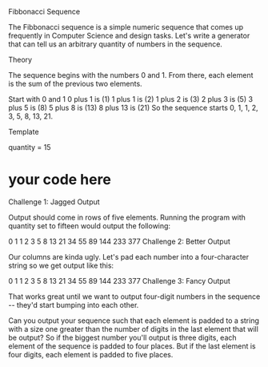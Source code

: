 Fibbonacci Sequence

The Fibbonacci sequence is a simple numeric sequence that comes up frequently in Computer Science and design tasks. Let's write a generator that can tell us an arbitrary quantity of numbers in the sequence.

Theory

The sequence begins with the numbers 0 and 1. From there, each element is the sum of the previous two elements.

Start with 0 and 1
0 plus 1 is (1)
1 plus 1 is (2)
1 plus 2 is (3)
2 plus 3 is (5)
3 plus 5 is (8)
5 plus 8 is (13)
8 plus 13 is (21)
So the sequence starts 0, 1, 1, 2, 3, 5, 8, 13, 21.

Template

quantity = 15

# your code here
Challenge 1: Jagged Output

Output should come in rows of five elements. Running the program with quantity set to fifteen would output the following:

0 1 1 2 3
5 8 13 21 34
55 89 144 233 377
Challenge 2: Better Output

Our columns are kinda ugly. Let's pad each number into a four-character string so we get output like this:

   0    1    1    2    3
   5    8   13   21   34
  55   89  144  233  377
Challenge 3: Fancy Output

That works great until we want to output four-digit numbers in the sequence -- they'd start bumping into each other.

Can you output your sequence such that each element is padded to a string with a size one greater than the number of digits in the last element that will be output? So if the biggest number you'll output is three digits, each element of the sequence is padded to four places. But if the last element is four digits, each element is padded to five places.